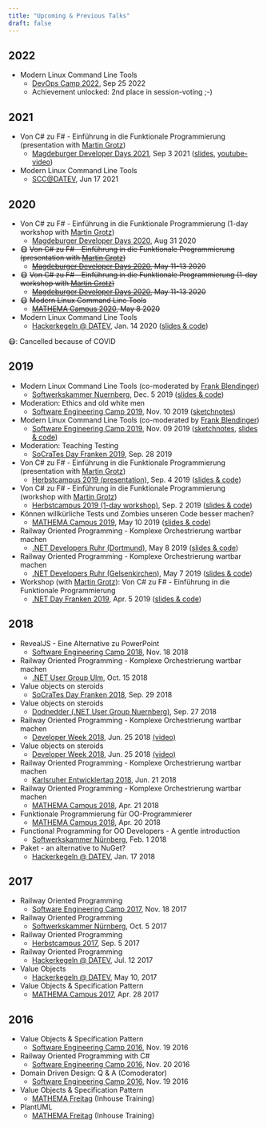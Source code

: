 ```yaml
---
title: "Upcoming & Previous Talks"
draft: false
---
```


## 2022

- Modern Linux Command Line Tools
  - [DevOps Camp 2022](https://devops-camp.de), Sep 25 2022
  - Achievement unlocked: 2nd place in session-voting ;-)

## 2021

- Von C# zu F# - Einführung in die Funktionale Programmierung (presentation with [Martin Grotz](https://twitter.com/mobilgroma))
  - [Magdeburger Developer Days 2021](https://www.md-devdays.de/Act?id=1000230), Sep 3 2021
    ([slides](https://mathema-gmbh.github.io/2021-09-magdeburger-devdays-fp-intro-csharp-fsharp/), [youtube-video](https://www.youtube.com/watch?v=MvVNAlclRfg))
- Modern Linux Command Line Tools
  - [SCC@DATEV](https://ti.to/scc-datev/modern-linux-cli-tools), Jun 17 2021

## 2020

- Von C# zu F# - Einführung in die Funktionale Programmierung (1-day workshop with [Martin Grotz](https://twitter.com/mobilgroma))
  - [Magdeburger Developer Days 2020](https://www.md-devdays.de/Act?id=1000229), Aug 31 2020
- 😷 ~~Von C# zu F# - Einführung in die Funktionale Programmierung (presentation with [Martin Grotz](https://twitter.com/mobilgroma))~~
  - ~~[Magdeburger Developer Days 2020](https://www.md-devdays.de/Act?id=1000230), May 11-13 2020~~
- 😷 ~~Von C# zu F# - Einführung in die Funktionale Programmierung (1-day workshop with [Martin Grotz](https://twitter.com/mobilgroma))~~
  - ~~[Magdeburger Developer Days 2020](https://www.md-devdays.de/Act?id=1000229), May 11-13 2020~~
- 😷 ~~Modern Linux Command Line Tools~~
  - ~~[MATHEMA Campus 2020](https://www.mathema.de/veranstaltungen/mathema-campus), May 8 2020~~
- Modern Linux Command Line Tools
  - [Hackerkegeln @ DATEV](https://hackerkegeln.de),
    Jan. 14 2020 ([slides & code](https://github.com/draptik/2020-01-modern-linux-command-line-tools))

😷: Cancelled because of COVID

## 2019

- Modern Linux Command Line Tools (co-moderated by [Frank Blendinger](https://twitter.com/yooogan))
  - [Softwerkskammer Nuernberg](https://www.softwerkskammer.org/activities/Treffen_SWK_Nuernberg_dez_2019_modern_linux_cli_tools),
    Dec. 5 2019 ([slides & code](https://github.com/draptik/2019-12-modern-linux-command-line-tools))
- Moderation: Ethics and old white men
  - [Software Engineering Camp 2019](https://swe-camp.de/), Nov. 10 2019
    ([sketchnotes](https://twitter.com/wolkencode/status/1193512119431520258))
- Modern Linux Command Line Tools (co-moderated by [Frank Blendinger](https://twitter.com/yooogan))
  - [Software Engineering Camp 2019](https://swe-camp.de/), Nov. 09 2019
    ([sketchnotes](https://twitter.com/wolkencode/status/1193122008684486656), [slides & code](https://github.com/draptik/2019-11-modern-linux-cli-tools))
- Moderation: Teaching Testing
  - [SoCraTes Day Franken 2019](https://socrates-day-franken.de/), Sep. 28 2019
- Von C# zu F# - Einführung in die Funktionale Programmierung (presentation with [Martin Grotz](https://twitter.com/mobilgroma))
  - [Herbstcampus 2019 (presentation)](https://www.herbstcampus.de/lecture.php?id=8768), Sep. 4 2019
    ([slides & code](https://github.com/redheads/2019-09-herbstcampus-fp-intro-csharp-fsharp))
- Von C# zu F# - Einführung in die Funktionale Programmierung (workshop with [Martin Grotz](https://twitter.com/mobilgroma))
  - [Herbstcampus 2019 (1-day workshop)](https://www.herbstcampus.de/lecture.php?id=8769), Sep. 2
    2019 ([slides & code](https://github.com/redheads/2019-09-herbstcampus-fp-intro-csharp-fsharp))
- Können willkürliche Tests und Zombies unseren Code besser machen?
  - [MATHEMA Campus 2019](https://www.mathema.de/veranstaltungen/mathema-campus), May 10 2019 ([slides & code](https://github.com/redheads/2019-05-10-mathemacampus-testing))
- Railway Oriented Programming - Komplexe Orchestrierung wartbar machen
  - [.NET Developers Ruhr (Dortmund)](https://www.xing.com/communities/groups/punkt-net-user-group-dortmund-8078-1012640/about), May 8 2019 ([slides & code](https://github.com/redheads/2019-05-nug-ruhr-railway-oriented-programming))
- Railway Oriented Programming - Komplexe Orchestrierung wartbar machen
  - [.NET Developers Ruhr (Gelsenkirchen)](https://www.meetup.com/de-DE/NET-Developers-Ruhr/events/258641255/), May 7 2019 ([slides & code](https://github.com/redheads/2019-05-nug-ruhr-railway-oriented-programming))
- Workshop (with [Martin Grotz](https://twitter.com/mobilgroma)): Von C# zu F# - Einführung in die Funktionale Programmierung
  - [.NET Day Franken 2019](https://www.dotnet-day-franken.de/workshops/item/6-ws5-von-c-zu-f-einfuehrung-in-die-funktionale-programmierung), Apr. 5 2019 ([slides & code](https://github.com/redheads/2019-04-05-fp-workshop-dotnetday-franken))

## 2018

- RevealJS - Eine Alternative zu PowerPoint
  - [Software Engineering Camp 2018](https://swe-camp.de/), Nov. 18 2018
- Railway Oriented Programming - Komplexe Orchestrierung wartbar machen
  - [.NET User Group Ulm](https://www.meetup.com/de-DE/NET-Developer-Group-Ulm-Oberschwaben/events/255135309/), Oct. 15 2018
- Value objects on steroids
  - [SoCraTes Day Franken 2018](https://socrates-day-franken.de), Sep. 29 2018
- Value objects on steroids
  - [Dodnedder (.NET User Group Nuernberg)](https://www.dodnedder.de/termine/71-value-objects-on-steroids), Sep. 27 2018
- Railway Oriented Programming - Komplexe Orchestrierung wartbar machen
  - [Developer Week 2018](https://www.developer-week.de/programm/#/talk/railway-oriented-programming-komplexe-orchestrierung-wartbar-machen), Jun. 25 2018 [(video)](https://vimeo.com/279232246)
- Value objects on steroids
  - [Developer Week 2018](https://www.developer-week.de/programm/#/talk/value-objects-on-steroids), Jun. 25 2018 [(video)](https://vimeo.com/278291038) 
- Railway Oriented Programming - Komplexe Orchestrierung wartbar machen
  - [Karlsruher Entwicklertag 2018](https://entwicklertag.de/karlsruhe/2018/), Jun. 21 2018
- Railway Oriented Programming - Komplexe Orchestrierung wartbar machen 
  - [MATHEMA Campus 2018](https://www.mathema.de/veranstaltungen/mathema-campus), Apr. 21 2018
- Funktionale Programmierung für OO-Programmierer
  - [MATHEMA Campus 2018](https://www.mathema.de/veranstaltungen/mathema-campus), Apr. 20 2018
- Functional Programming for OO Developers - A gentle introduction
  - [Softwerkskammer Nürnberg](https://www.softwerkskammer.org/activities/Treffen_52_SWK_Nuernberg_Mock_Heuristiken_FP_Fuer_OO_Entwickler), Feb. 1 2018
- Paket - an alternative to NuGet?
  - [Hackerkegeln @ DATEV](https://www.datev.de/web/de/m/karriere/arbeitgeber-datev/arbeiten-in-der-softwareentwicklung/software-craftsmanship-community/), Jan. 17 2018

## 2017

- Railway Oriented Programming
  - [Software Engineering Camp 2017](https://swe-camp.de/), Nov. 18 2017
- Railway Oriented Programming
  - [Softwerkskammer Nürnberg](https://www.softwerkskammer.org/activities/Treffen_50_SWK_Nuernberg), Oct. 5 2017
- Railway Oriented Programming
  - [Herbstcampus 2017](https://www.herbstcampus.de), Sep. 5 2017
- Railway Oriented Programming
  - [Hackerkegeln @ DATEV](https://www.datev.de/web/de/m/karriere/arbeitgeber-datev/arbeiten-in-der-softwareentwicklung/software-craftsmanship-community/), Jul. 12 2017
- Value Objects
  - [Hackerkegeln @ DATEV](https://www.datev.de/web/de/m/karriere/arbeitgeber-datev/arbeiten-in-der-softwareentwicklung/software-craftsmanship-community/), May 10, 2017
- Value Objects & Specification Pattern
  - [MATHEMA Campus 2017](https://www.mathema.de/veranstaltungen/mathema-campus), Apr. 28 2017

## 2016

- Value Objects & Specification Pattern
  - [Software Engineering Camp 2016](https://swe-camp.de/), Nov. 19 2016
- Railway Oriented Programming with C#
  - [Software Engineering Camp 2016](https://swe-camp.de/), Nov. 20 2016
- Domain Driven Design: Q & A (Comoderator)
  - [Software Engineering Camp 2016](https://swe-camp.de/), Nov. 19 2016
- Value Objects & Specification Pattern
  - [MATHEMA Freitag](https://www.mathema.de) (Inhouse Training)
- PlantUML
  - [MATHEMA Freitag](https://www.mathema.de) (Inhouse Training)

